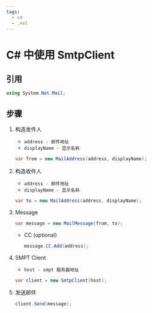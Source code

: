```yaml
---
tags:
  - c#
  - .net
---
```


# C# 中使用 SmtpClient

## 引用

```cs
using System.Net.Mail;
```

## 步骤

1. 构造发件人

   - `address - 邮件地址`
   - `displayName - 显示名称`

   ```cs
   var from = new MailAddress(address, displayName);
   ```

2. 构造收件人

   - `address - 邮件地址`
   - `displayName - 显示名称`

   ```cs
   var to = new MailAddress(address, displayName);
   ```

3. Message

   ```cs
   var message = new MailMessage(from, to);
   ```

   - CC (optional)
     ```cs
     message.CC.Add(address);
     ```

4. SMPT Client

   - `host - smpt 服务器地址`

   ```cs
   var client = new SmtpClient(host);
   ```

5. 发送邮件

   ```cs
   client.Send(message);
   ```
